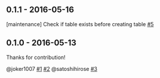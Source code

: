 ## 0.1.1 - 2016-05-16[maintenance] Check if table exists before creating table [#5](https://github.com/sakama/embulk-output-dynamodb/pull/5)## 0.1.0 - 2016-05-13Thanks for contribution!@joker1007 [#1](https://github.com/sakama/embulk-output-dynamodb/pull/1) [#2](https://github.com/sakama/embulk-output-dynamodb/pull/2)@satoshihirose [#3](https://github.com/sakama/embulk-output-dynamodb/pull/3)